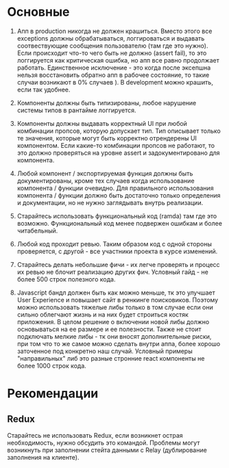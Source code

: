 # Основные

1. Апп в production никогда не должен крашиться. Вместо этого все exceptions должны обрабатываться, логгироваться и выдавать соотвествующие сообщения пользователю (там где это нужно). Если происходит что-то чего быть не должно (assert fail), то это логгируется как критическая ошибка, но апп все равно продолжает работать. Единственное исключение - это когда после эксепшна нельзя восстановить обратно апп в рабочее состояние, то такие случаи возникают в 0% случаев ). В development можно крашить, если так удобнее.

2. Компоненты должны быть типизированы, любое нарушение системы типов в рантайме логгируется.

3. Компоненты должны выдавать корректный UI при любой комбинации пропсов, которую допускает тип. Тип описывает только те значения, которые могут быть корректно отрендерены UI компонентом.  Если какие-то комбинации пропсов не работают, то это должно проверяться на уровне assert и задокументировано для компонента.

4. Любой компонент / экспортируемая функция должны быть документированы, кроме тех случаев когда использование компонента / функции очевидно. Для правильного использования компонента / функции должно быть достаточно только определения и документации, но не нужно заглядывать внутрь реализации.

5. Старайтесь использовать функциональный код (ramda) там где это возможно. Функциональный код менее подвержен ошибкам и более читабельный.

6. Любой код проходит ревью. Таким образом код с одной стороны проверяется, с другой - все участники проекта в курсе изменений.

7. Старайтесь делать небольшие фичи - их легче проверять и процесс их ревью не блочит реализацию других фич. Условный гайд - не более 500 строк полезного кода.

8. Javascript бандл должен быть как можно меньше, тк это улучшает User Experience и повышает сайт в ренкинге поисковиков. Поэтому можно использовать тяжелые либы только в том случае если они сильно облегчают жизнь и на них будет строиться костяк приложения. В целом решение о включении новой либы должно основываться на ее размере и ее полезности. Также не стоит подключать мелкие либы - тк они вносят дополнительные риски, при том что то же самое можно сделать внутри аппа, более хорошо заточенное под конкретно наш случай. Условный примеры "направильных" либ это разные стронние react компоненты не более 1000 строк кода.


# Рекомендации
## Redux
Старайтесь не использовать Redux, если возникнет острая необходимость, нужно обсудить это командой.
Проблемы могут возникнуть при заполнении стейта данными с Relay (дублирование заполнения на клиенте).

